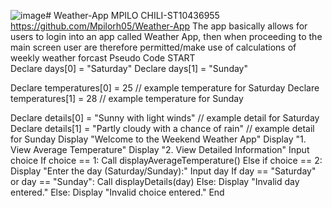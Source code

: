 ![image](https://github.com/Mpilorh05/Weather-App/assets/140204693/c43be15d-6abc-425a-8eb2-225f606a902a)# Weather-App
MPILO CHILI-ST10436955
https://github.com/Mpilorh05/Weather-App
The app basically allows for users to login into an app called Weather App, then when proceeding to the main screen user are therefore permitted/make use of calculations of weekly weather forcast
Pseudo Code                                                                                                                                                                                 START                                                                                                                                                                              
Declare days[0] = "Saturday"
Declare days[1] = "Sunday"

Declare temperatures[0] = 25 // example temperature for Saturday
Declare temperatures[1] = 28 // example temperature for Sunday

Declare details[0] = "Sunny with light winds" // example detail for Saturday
Declare details[1] = "Partly cloudy with a chance of rain" // example detail for Sunday
Display "Welcome to the Weekend Weather App"
Display "1. View Average Temperature"
Display "2. View Detailed Information"
Input choice
If choice == 1:
    Call displayAverageTemperature()
Else if choice == 2:
    Display "Enter the day (Saturday/Sunday):"
    Input day
    If day == "Saturday" or day == "Sunday":
        Call displayDetails(day)
    Else:
        Display "Invalid day entered."
Else:
    Display "Invalid choice entered."
    End
